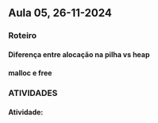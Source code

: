 ## Aula 05,  26-11-2024 
### Roteiro

#### Diferença entre alocação na pilha vs heap

#### malloc e free 


### ATIVIDADES

<a id="atividades"></a>
#### Atividade: 
